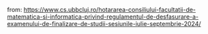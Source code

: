 from: https://www.cs.ubbcluj.ro/hotararea-consiliului-facultatii-de-matematica-si-informatica-privind-regulamentul-de-desfasurare-a-examenului-de-finalizare-de-studii-sesiunile-iulie-septembrie-2024/
